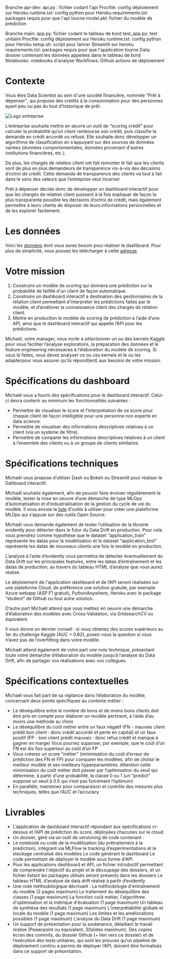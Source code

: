 Branche api-dev:
api.py : fichier codant l'api
Procfile: config déploiement sur Heroku
runtime.txt: config python pour Heroku
requirements.txt: packages requis pour que l'api tourne
model.pkl: fichier du modèle de prédiction

Branche main:
app.py: fichier codant le tableau de bord
test_app.py: test unitaire
Procfile: config déploiement sur Heroku
runtime.txt: config python pour Heroku
setup.sh: script pour lancer Streamlit sur heroku
requirements.txt: packages requis pour que l'application tourne
Data: dossier contenant les données appelées dans le tableau de bord
Notebooks: notebooks d'analyse
Workflows: Github actions de déploiement


# Contexte

Vous êtes Data Scientist au sein d'une société financière, nommée "Prêt à dépenser", qui propose des crédits à la consommation pour des personnes ayant peu ou pas du tout d'historique de prêt.

![Logo entreprise](https://user.oc-static.com/upload/2019/02/25/15510866018677_logo%20projet%20fintech.png")
 

L’entreprise souhaite mettre en œuvre un outil de “scoring crédit” pour calculer la probabilité qu’un client rembourse son crédit, puis classifie la demande en crédit accordé ou refusé. Elle souhaite donc développer un algorithme de classification en s’appuyant sur des sources de données variées (données comportementales, données provenant d'autres institutions financières, etc.).

De plus, les chargés de relation client ont fait remonter le fait que les clients sont de plus en plus demandeurs de transparence vis-à-vis des décisions d’octroi de crédit. Cette demande de transparence des clients va tout à fait dans le sens des valeurs que l’entreprise veut incarner.

Prêt à dépenser décide donc de développer un dashboard interactif pour que les chargés de relation client puissent à la fois expliquer de façon la plus transparente possible les décisions d’octroi de crédit, mais également permettre à leurs clients de disposer de leurs informations personnelles et de les explorer facilement. 

# Les données
Voici les [données](https://www.kaggle.com/c/home-credit-default-risk/data) dont vous aurez besoin pour réaliser le dashboard. Pour plus de simplicité, vous pouvez les télécharger à cette [adresse](https://s3-eu-west-1.amazonaws.com/static.oc-static.com/prod/courses/files/Parcours_data_scientist/Projet+-+Impl%C3%A9menter+un+mod%C3%A8le+de+scoring/Projet+Mise+en+prod+-+home-credit-default-risk.zip).

# Votre mission
1. Construire un modèle de scoring qui donnera une prédiction sur la probabilité de faillite d'un client de façon automatique.
2. Construire un dashboard interactif à destination des gestionnaires de la relation client permettant d'interpréter les prédictions faites par le modèle, et d’améliorer la connaissance client des chargés de relation client.
3. Mettre en production le modèle de scoring de prédiction à l’aide d’une API, ainsi que le dashboard interactif qui appelle l’API pour les prédictions.

Michaël, votre manager, vous incite à sélectionner un ou des kernels Kaggle pour vous faciliter l’analyse exploratoire, la préparation des données et le feature engineering nécessaires à l’élaboration du modèle de scoring. Si vous le faites, vous devez analyser ce ou ces kernels et le ou les adapterpour vous assurer qu’ils répond(ent) aux besoins de votre mission.

# Spécifications du dashboard
Michaël vous a fourni des spécifications pour le dashboard interactif. Celui-ci devra contenir au minimum les fonctionnalités suivantes :

* Permettre de visualiser le score et l’interprétation de ce score pour chaque client de façon intelligible pour une personne non experte en data science.
* Permettre de visualiser des informations descriptives relatives à un client (via un système de filtre).
* Permettre de comparer les informations descriptives relatives à un client à l’ensemble des clients ou à un groupe de clients similaires.

# Spécifications techniques
Michaël vous propose d’utiliser Dash ou Bokeh ou Streamlit pour réaliser le Dahboard interactif.

Michaël souhaite également, afin de pouvoir faire évoluer régulièrement le modèle, tester la mise en oeuvre d’une démarche de type MLOps d’automatisation et d’industrialisation de la gestion du cycle de vie du modèle. Il vous envoie la [liste](https://s3.eu-west-1.amazonaws.com/course.oc-static.com/projects/Data_Scientist_P7/Outils+Open+Source+MLOps.pdf) d'outils à utiliser pour créer une plateforme MLOps qui s’appuie sur des outils Open Source. 

Michaël vous demande également de tester l’utilisation de la librairie evidently pour détecter dans le futur du Data Drift en production. Pour cela vous prendrez comme hypothèse que le dataset “application_train” représente les datas pour la modélisation et le dataset “application_test” représente les datas de nouveaux clients une fois le modèle en production. 

L’analyse à l’aide d’evidently vous permettra de détecter éventuellement du Data Drift sur les principales features, entre les datas d’entraînement et les datas de production, au travers du tableau HTML d’analyse que vous aurez réalisé.

Le déploiement de l'application dashboard et de l’API seront réalisées sur une plateforme Cloud, de préférence une solution gratuite, par exemple Azure webapp (ASP F1 gratuit), PythonAnywhere, Heroku avec le package “student” de Github ou tout autre solution.

D’autre part Michaël attend que vous mettiez en oeuvre une démarche d’élaboration des modèles avec Cross-Validation, via GridsearchCV ou équivalent.

Il vous donne un dernier conseil : si vous obtenez des scores supérieurs au 1er du challenge Kaggle (AUC > 0.82), posez-vous la question si vous n’avez pas de l’overfitting dans votre modèle.

Michaël attend également de votre part une note technique, présentant toute votre démarche d’élaboration du modèle jusqu’à l’analyse du Data Drift, afin de partager vos réalisations avec vos collègues. 

# Spécifications contextuelles 
Michaël vous fait part de sa vigilance dans l’élaboration du modèle, concernant deux points spécifiques au contexte métier : 

* Le déséquilibre entre le nombre de bons et de moins bons clients doit être pris en compte pour élaborer un modèle pertinent, à l’aide d’au moins une méthode au choix
* Le déséquilibre du coût métier entre un faux négatif (FN - mauvais client prédit bon client : donc crédit accordé et perte en capital) et un faux positif (FP - bon client prédit mauvais : donc refus crédit et manque à gagner en marge)
Vous pourrez supposer, par exemple, que le coût d’un FN est dix fois supérieur au coût d’un FP
* Vous créerez un score “métier” (minimisation du coût d’erreur de prédiction des FN et FP) pour comparer les modèles, afin de choisir le meilleur modèle et ses meilleurs hyperparamètres. Attention cette minimisation du coût métier doit passer par l’optimisation du seuil qui détermine, à partir d’une probabilité, la classe 0 ou 1 (un “predict” suppose un seuil à 0.5 qui n’est pas forcément l’optimum)
* En parallèle, maintenez pour comparaison et contrôle des mesures plus techniques, telles que l’AUC et l’accuracy 

# Livrables 
* L’application de dashboard interactif répondant aux spécifications ci-dessus et l’API de prédiction du score, déployées chacunes sur le cloud.
* Un dossier, géré via un outil de versioning de code contenant :
* Le notebook ou code de la modélisation (du prétraitement à la prédiction), intégrant via MLFlow le tracking d’expérimentations et le stockage centralisé des modèles
Le code générant le dashboard
Le code permettant de déployer le modèle sous forme d'API
* Pour les applications dashboard et API, un fichier introductif permettant de comprendre l'objectif du projet et le découpage des dossiers, et un fichier listant les packages utilisés seront présents dans les dossiers
Le tableau HTML d’analyse de data drift réalisé à partir d’evidently
* Une note méthodologique décrivant :
La méthodologie d'entraînement du modèle (2 pages maximum)
Le traitement du déséquilibre des classes (1 page maximum)
La fonction coût métier, l'algorithme d'optimisation et la métrique d'évaluation (1 page maximum)
Un tableau de synthèse des résultats (1 page maximum)
L’interprétabilité globale et locale du modèle (1 page maximum)
Les limites et les améliorations possibles (1 page maximum)
L’analyse du Data Drift (1 page maximum)
* Un support de présentation pour la soutenance, détaillant le travail réalisé (Powerpoint ou équivalent, 30slides maximum).
Des copies écran des commits, du dossier Github (+ lien vers ce dossier) et de l’exécution des tests unitaires, qui sont les preuves qu’un pipeline de déploiement continu a permis de déployer l’API, doivent être formalisés dans ce support de présentation.
